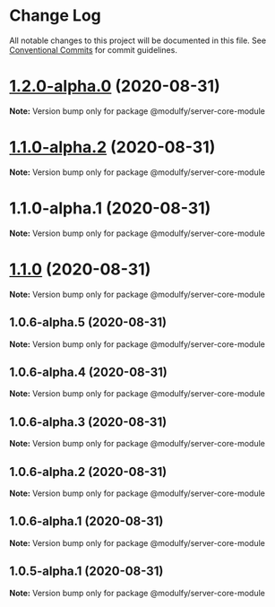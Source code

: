 # Change Log

All notable changes to this project will be documented in this file.
See [Conventional Commits](https://conventionalcommits.org) for commit guidelines.

# [1.2.0-alpha.0](https://github.com/jmrapp1/Modulfy/compare/@modulfy/server-core-module@1.1.0-alpha.2...@modulfy/server-core-module@1.2.0-alpha.0) (2020-08-31)

**Note:** Version bump only for package @modulfy/server-core-module





# [1.1.0-alpha.2](https://github.com/jmrapp1/Modulfy/compare/@modulfy/server-core-module@1.1.0...@modulfy/server-core-module@1.1.0-alpha.2) (2020-08-31)

**Note:** Version bump only for package @modulfy/server-core-module





# 1.1.0-alpha.1 (2020-08-31)

**Note:** Version bump only for package @modulfy/server-core-module





# [1.1.0](https://github.com/jmrapp1/Modulfy/compare/@modulfy/server-core-module@1.0.6-alpha.5...@modulfy/server-core-module@1.1.0) (2020-08-31)

**Note:** Version bump only for package @modulfy/server-core-module





## 1.0.6-alpha.5 (2020-08-31)

**Note:** Version bump only for package @modulfy/server-core-module





## 1.0.6-alpha.4 (2020-08-31)

**Note:** Version bump only for package @modulfy/server-core-module





## 1.0.6-alpha.3 (2020-08-31)

**Note:** Version bump only for package @modulfy/server-core-module





## 1.0.6-alpha.2 (2020-08-31)

**Note:** Version bump only for package @modulfy/server-core-module





## 1.0.6-alpha.1 (2020-08-31)

**Note:** Version bump only for package @modulfy/server-core-module





## 1.0.5-alpha.1 (2020-08-31)

**Note:** Version bump only for package @modulfy/server-core-module
